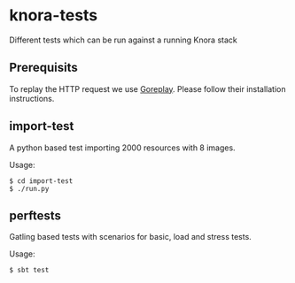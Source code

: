 # knora-tests
Different tests which can be run against a running Knora stack

## Prerequisits

To replay the HTTP request we use [Goreplay](https://goreplay.org). Please follow
their installation instructions.


## import-test

A python based test importing 2000 resources with 8 images.

Usage:

```
$ cd import-test
$ ./run.py
```

## perftests

Gatling based tests with scenarios for basic, load and stress tests.

Usage:
```
$ sbt test
```


